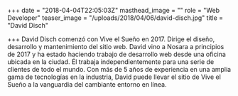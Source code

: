 +++
date = "2018-04-04T22:05:03Z"
masthead_image = ""
role = "Web Developer"
teaser_image = "/uploads/2018/04/06/david-disch.jpg"
title = "David Disch"

+++
David Disch comenzó con Vive el Sueño en 2017. Dirige el diseño, desarrollo y mantenimiento del sitio web. David vino a Nosara a principios de 2017 y ha estado haciendo trabajo de desarrollo web desde una oficina ubicada en la ciudad. Él trabaja independientemente para una serie de clientes de todo el mundo. Con más de 5 años de experiencia en una amplia gama de tecnologías en la industria, David puede llevar el sitio de Vive el Sueño a la vanguardia del cambiante entorno en línea.